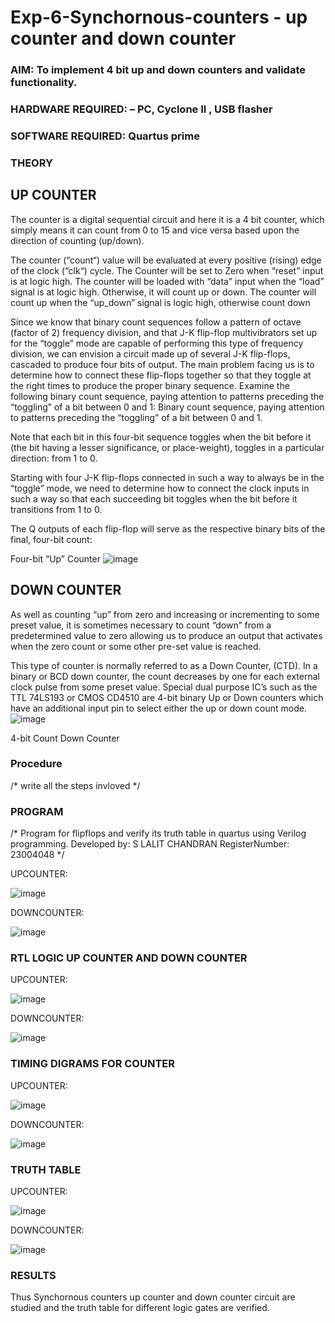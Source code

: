# Exp-6-Synchornous-counters - up counter and down counter 
### AIM: To implement 4 bit up and down counters and validate  functionality.
### HARDWARE REQUIRED:  – PC, Cyclone II , USB flasher
### SOFTWARE REQUIRED:   Quartus prime
### THEORY 

## UP COUNTER 
The counter is a digital sequential circuit and here it is a 4 bit counter, which simply means it can count from 0 to 15 and vice versa based upon the direction of counting (up/down). 

The counter (“count“) value will be evaluated at every positive (rising) edge of the clock (“clk“) cycle.
The Counter will be set to Zero when “reset” input is at logic high.
The counter will be loaded with “data” input when the “load” signal is at logic high. Otherwise, it will count up or down.
The counter will count up when the “up_down” signal is logic high, otherwise count down

Since we know that binary count sequences follow a pattern of octave (factor of 2) frequency division, and that J-K flip-flop multivibrators set up for the “toggle” mode are capable of performing this type of frequency division, we can envision a circuit made up of several J-K flip-flops, cascaded to produce four bits of output.
The main problem facing us is to determine how to connect these flip-flops together so that they toggle at the right times to produce the proper binary sequence.
Examine the following binary count sequence, paying attention to patterns preceding the “toggling” of a bit between 0 and 1:
Binary count sequence, paying attention to patterns preceding the “toggling” of a bit between 0 and 1.

Note that each bit in this four-bit sequence toggles when the bit before it (the bit having a lesser significance, or place-weight), toggles in a particular direction: from 1 to 0.



 
 

Starting with four J-K flip-flops connected in such a way to always be in the “toggle” mode, we need to determine how to connect the clock inputs in such a way so that each succeeding bit toggles when the bit before it transitions from 1 to 0.

The Q outputs of each flip-flop will serve as the respective binary bits of the final, four-bit count:

 
 

Four-bit “Up” Counter
![image](https://user-images.githubusercontent.com/36288975/169644758-b2f4339d-9532-40c5-af40-8f4f8c942e2c.png)



## DOWN COUNTER 

As well as counting “up” from zero and increasing or incrementing to some preset value, it is sometimes necessary to count “down” from a predetermined value to zero allowing us to produce an output that activates when the zero count or some other pre-set value is reached.

This type of counter is normally referred to as a Down Counter, (CTD). In a binary or BCD down counter, the count decreases by one for each external clock pulse from some preset value. Special dual purpose IC’s such as the TTL 74LS193 or CMOS CD4510 are 4-bit binary Up or Down counters which have an additional input pin to select either the up or down count mode.
![image](https://user-images.githubusercontent.com/36288975/169644844-1a14e123-7228-4ed8-81a9-eb937dff4ac8.png)


4-bit Count Down Counter
### Procedure
/* write all the steps invloved */



### PROGRAM 
/*
Program for flipflops  and verify its truth table in quartus using Verilog programming.
Developed by: S LALIT CHANDRAN
RegisterNumber:  23004048
*/

UPCOUNTER:

![image](https://github.com/lalitchandran/Exp-7-Synchornous-counters-/assets/137707725/43d2b5dc-2824-4172-ac9d-40657df9f070)

DOWNCOUNTER:

![image](https://github.com/lalitchandran/Exp-7-Synchornous-counters-/assets/137707725/6541417a-1f3e-48b9-83a7-dbe73ae151ee)




### RTL LOGIC UP COUNTER AND DOWN COUNTER  

UPCOUNTER:

![image](https://github.com/lalitchandran/Exp-7-Synchornous-counters-/assets/137707725/49ce6c30-1d50-4c3c-8408-f832cb6a0edb)


DOWNCOUNTER:

![image](https://github.com/lalitchandran/Exp-7-Synchornous-counters-/assets/137707725/a48caefb-4d03-492c-aa60-58b00d788a56)








### TIMING DIGRAMS FOR COUNTER  

UPCOUNTER:

![image](https://github.com/lalitchandran/Exp-7-Synchornous-counters-/assets/137707725/1734710d-7536-48c8-a9df-837c5b35b7fb)


DOWNCOUNTER:

![image](https://github.com/lalitchandran/Exp-7-Synchornous-counters-/assets/137707725/f64f5d5d-c774-411c-a4db-68883bb3b57e)





### TRUTH TABLE 

UPCOUNTER:

![image](https://github.com/lalitchandran/Exp-7-Synchornous-counters-/assets/137707725/e7628346-2b50-45ba-a95d-2feacb7affda)


DOWNCOUNTER:

![image](https://github.com/lalitchandran/Exp-7-Synchornous-counters-/assets/137707725/f4e7e7a5-e2dd-4b9f-81c2-01fb17267b03)





### RESULTS 
Thus Synchornous counters up counter and down counter circuit are studied and the truth table for different logic gates are verified.
